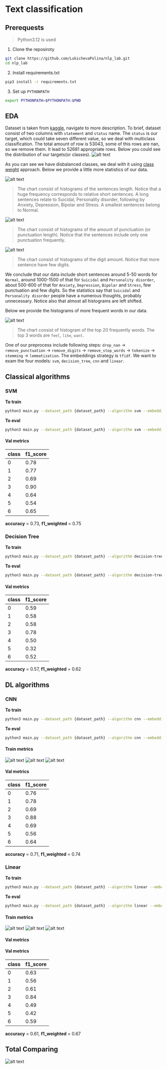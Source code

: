 # Text classification

## Prerequests
> Python3.12 is used

1. Clone the reposiroty
```bash
git clone https://github.com/LukichevaPolina/nlp_lab.git
cd nlp_lab
```

2. Install requirements.txt
```bash
pip3 install -r requirements.txt
```

3. Set up `PYTHONPATH`
```bash
export PYTHONPATH=$PYTHONPATH:$PWD
```

## EDA
Dataset is taken from [kaggle](https://www.kaggle.com/datasets/suchintikasarkar/sentiment-analysis-for-mental-health/data), navigate to more description. To brief, dataset consist of two columns with `statement` and `status` name. The `status` is our target, which could take seven different value, so we deal with multiclass classification. The total amount of row is 53043, some of this rows are nan, so we remove them. It lead to 52681 appropriate rows. Below you could see the distribution of our targets(or classes).
![alt text](./graphs/class_distribution.png)

As you can see we have disbalanced classes, we deal with it using [class weight](https://scikit-learn.org/stable/modules/generated/sklearn.utils.class-weight.compute_class-weight.html) approach. Below we provide a little more statistics of our data.

![alt text](./graphs/class_features_distribution_length.png)
> The chart consist of histograms of the sentences length. Notice that a huge frequency corresponds to relative short sentences. A long sentences relate to Suicidal, Personality disorder, following by Anxiety, Depression, Bipolar and Stress. A smallest sentences belong to Normal.

![alt text](./graphs/class_features_distribution_punctuation_length.png)
> The chart consist of histograms of the amount of punctuation (or punctuation length). Notice that the sentences include only one punctuation frequently.

![alt text](./graphs/class_features_distribution_digit_length.png)
> The chart consist of histograms of the digit amount. Notice that more sentence have few digits.

We conclude that our data include short sentences around 5-50 words for `Normal`, around 1000-1500 of that for `Suicidal` and `Personality disorder`, about 500-600 of that for `Anxiety`, `Depression`, `Bipolar` and `Stress`, few punctuation and few digits. So the statistics say that `Suicidal` and `Personality disorder` people have a numerous thoughts, probably unnecessary. Notice also that almost all histograms are left shifted. 

Below we provide the histograms of more frequent words in our data.

![alt text](./graphs/data_info.png)
> The chart consist of histogram of the top 20 frequently words. The top 3 words are `feel`, `like`, `want`.

One of our preprocess include following steps: `drop_nan` -> `remove_punctuation` -> `remove_digits` -> `remove_stop_words` -> `tokenize` -> `stemming` -> `lemmatization`. The embeddings strategy is `tfidf`. We want to exam the four models: `svm`, `decision_tree`, `cnn` and `linear`.

## Classical algorithms
### SVM
**To train**
```bash
python3 main.py --dataset_path {dataset_path} --algorithm svm --embeddigns tfidf --class_balancer class-weight --preprocessor remove-all --mode train
```

**To eval**
```bash
python3 main.py --dataset_path {dataset_path} --algorithm svm --embeddigns tfidf --class_balancer class-weight --preprocessor remove-all --mode eval
```

#### Val metrics
| class | f1_score |
| ----- | -------- |
| 0     | 0.78     |
| 1     | 0.77     |
| 2     | 0.69     |
| 3     | 0.90     |
| 4     | 0.64     |
| 5     | 0.54     |
| 6     | 0.65     |

**accuracy** = 0.73, **f1_weighted** = 0.75

### Decision Tree

**To train**
```bash
python3 main.py --dataset_path {dataset_path} --algorithm decision-tree --embeddigns tfidf --class_balancer class-weight --preprocessor remove-all --mode train
```

**To eval**
```bash
python3 main.py --dataset_path {dataset_path} --algorithm decision-tree --embeddigns tfidf --class_balancer class-weight --preprocessor remove-all --mode eval
```

#### Val metrics
| class | f1_score |
| ----- | -------- |
| 0     | 0.59     |
| 1     | 0.58     |
| 2     | 0.58     |
| 3     | 0.78     |
| 4     | 0.50     |
| 5     | 0.32     |
| 6     | 0.52     |

**accuracy** = 0.57, **f1_weighted** = 0.62

## DL algorithms
### CNN
**To train**
```bash
python3 main.py --dataset_path {dataset_path} --algorithm cnn --embeddigns tfidf --class_balancer class-weight --preprocessor remove-all --mode train
```

**To eval**
```bash
python3 main.py --dataset_path {dataset_path} --algorithm cnn --embeddigns tfidf --class_balancer class-weight --preprocessor remove-all --mode eval
```

#### Train metrics
![alt text](./graphs/cnn_learning_curve.png) ![alt text](./graphs/cnn_accuracy_curve.png) ![alt text](./graphs/cnn_f1_curve.png)

#### Val metrics
| class | f1_score |
| ----- | -------- |
| 0     | 0.76     |
| 1     | 0.78     |
| 2     | 0.69     |
| 3     | 0.88     |
| 4     | 0.69     |
| 5     | 0.56     |
| 6     | 0.64     |

**accuracy** = 0.71, **f1_weighted** = 0.74

### Linear
**To train**
```bash
python3 main.py --dataset_path {dataset_path} --algorithm linear --embeddigns tfidf --class_balancer class-weight --preprocessor remove-all --mode train
```

**To eval**
```bash
python3 main.py --dataset_path {dataset_path} --algorithm linear --embeddigns tfidf --class_balancer class-weight --preprocessor remove-all --mode eval
```

#### Train metrics
![alt text](./graphs/linear_learning_curve.png) ![alt text](./graphs/linear_accuracy_curve.png) ![alt text](./graphs/linear_f1_curve.png)

#### Val metrics
#### Val metrics
| class | f1_score |
| ----- | -------- |
| 0     | 0.63     |
| 1     | 0.56     |
| 2     | 0.61     |
| 3     | 0.84     |
| 4     | 0.49     |
| 5     | 0.42     |
| 6     | 0.59     |

**accuracy** = 0.61, **f1_weighted** = 0.67

## Total Comparing
![alt text](./graphs/plot_val_metrics_all.png)
